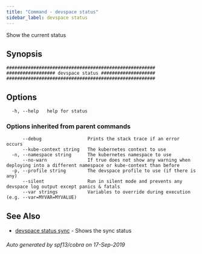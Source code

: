 ```yaml
---
title: "Command - devspace status"
sidebar_label: devspace status
---
```



Show the current status

## Synopsis


```
#######################################################
################## devspace status ####################
#######################################################
```
## Options

```
  -h, --help   help for status
```

### Options inherited from parent commands

```
      --debug                 Prints the stack trace if an error occurs
      --kube-context string   The kubernetes context to use
  -n, --namespace string      The kubernetes namespace to use
      --no-warn               If true does not show any warning when deploying into a different namespace or kube-context than before
  -p, --profile string        The devspace profile to use (if there is any)
      --silent                Run in silent mode and prevents any devspace log output except panics & fatals
      --var strings           Variables to override during execution (e.g. --var=MYVAR=MYVALUE)
```

## See Also
* [devspace status sync](/docs/cli/commands/devspace_status_sync)	 - Shows the sync status

###### Auto generated by spf13/cobra on 17-Sep-2019
